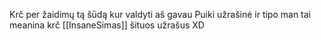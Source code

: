 Krč per žaidimų tą šūdą kur valdyti aš gavau Puiki užrašinė ir tipo man tai meanina krč [[InsaneSimas]] šituos užrašus XD